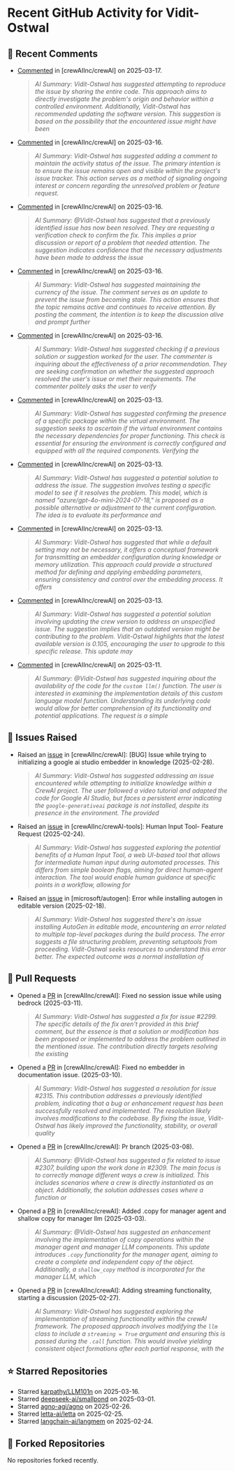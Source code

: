 # Recent GitHub Activity for Vidit-Ostwal

## 💬 Recent Comments
- [Commented](https://github.com/crewAIInc/crewAI/issues/2383#issuecomment-2729485919) in [crewAIInc/crewAI] on 2025-03-17.
  > *AI Summary: Vidit-Ostwal has suggested attempting to reproduce the issue by sharing the entire code. This approach aims to directly investigate the problem's origin and behavior within a controlled environment. Additionally, Vidit-Ostwal has recommended updating the software version. This suggestion is based on the possibility that the encountered issue might have been*
- [Commented](https://github.com/crewAIInc/crewAI/issues/2097#issuecomment-2727367307) in [crewAIInc/crewAI] on 2025-03-16.
  > *AI Summary: Vidit-Ostwal has suggested adding a comment to maintain the activity status of the issue. The primary intention is to ensure the issue remains open and visible within the project's issue tracker. This action serves as a method of signaling ongoing interest or concern regarding the unresolved problem or feature request.*
- [Commented](https://github.com/crewAIInc/crewAI/issues/2023#issuecomment-2727366277) in [crewAIInc/crewAI] on 2025-03-16.
  > *AI Summary: @Vidit-Ostwal has suggested that a previously identified issue has now been resolved. They are requesting a verification check to confirm the fix. This implies a prior discussion or report of a problem that needed attention. The suggestion indicates confidence that the necessary adjustments have been made to address the issue*
- [Commented](https://github.com/crewAIInc/crewAI/issues/2025#issuecomment-2727365981) in [crewAIInc/crewAI] on 2025-03-16.
  > *AI Summary: Vidit-Ostwal has suggested maintaining the currency of the issue. The comment serves as an update to prevent the issue from becoming stale. This action ensures that the topic remains active and continues to receive attention. By posting the comment, the intention is to keep the discussion alive and prompt further*
- [Commented](https://github.com/crewAIInc/crewAI/issues/2055#issuecomment-2727365666) in [crewAIInc/crewAI] on 2025-03-16.
  > *AI Summary: Vidit-Ostwal has suggested checking if a previous solution or suggestion worked for the user. The commenter is inquiring about the effectiveness of a prior recommendation. They are seeking confirmation on whether the suggested approach resolved the user's issue or met their requirements. The commenter politely asks the user to verify*
- [Commented](https://github.com/crewAIInc/crewAI/issues/2361#issuecomment-2721608961) in [crewAIInc/crewAI] on 2025-03-13.
  > *AI Summary: Vidit-Ostwal has suggested confirming the presence of a specific package within the virtual environment. The suggestion seeks to ascertain if the virtual environment contains the necessary dependencies for proper functioning. This check is essential for ensuring the environment is correctly configured and equipped with all the required components. Verifying the*
- [Commented](https://github.com/crewAIInc/crewAI/issues/2358#issuecomment-2720931279) in [crewAIInc/crewAI] on 2025-03-13.
  > *AI Summary: Vidit-Ostwal has suggested a potential solution to address the issue. The suggestion involves testing a specific model to see if it resolves the problem. This model, which is named "azure/gpt-4o-mini-2024-07-18," is proposed as a possible alternative or adjustment to the current configuration. The idea is to evaluate its performance and*
- [Commented](https://github.com/crewAIInc/crewAI/pull/2317#issuecomment-2720071374) in [crewAIInc/crewAI] on 2025-03-13.
  > *AI Summary: Vidit-Ostwal has suggested that while a default setting may not be necessary, it offers a conceptual framework for transmitting an embedder configuration during knowledge or memory utilization. This approach could provide a structured method for defining and applying embedding parameters, ensuring consistency and control over the embedding process. It offers*
- [Commented](https://github.com/crewAIInc/crewAI/issues/2353#issuecomment-2719728243) in [crewAIInc/crewAI] on 2025-03-13.
  > *AI Summary: Vidit-Ostwal has suggested a potential solution involving updating the crew version to address an unspecified issue. The suggestion implies that an outdated version might be contributing to the problem. Vidit-Ostwal highlights that the latest available version is 0.105, encouraging the user to upgrade to this specific release. This update may*
- [Commented](https://github.com/crewAIInc/crewAI/issues/2333#issuecomment-2713871910) in [crewAIInc/crewAI] on 2025-03-11.
  > *AI Summary: @Vidit-Ostwal has suggested inquiring about the availability of the code for the `custom llm()` function. The user is interested in examining the implementation details of this custom language model function. Understanding its underlying code would allow for better comprehension of its functionality and potential applications. The request is a simple*

## 🐛 Issues Raised
- Raised an [issue](https://github.com/crewAIInc/crewAI/issues/2255) in [crewAIInc/crewAI]: [BUG] Issue while trying to initializing a google ai studio embedder in knowledge (2025-02-28).
  > *AI Summary: Vidit-Ostwal has suggested addressing an issue encountered while attempting to initialize knowledge within a CrewAI project. The user followed a video tutorial and adapted the code for Google AI Studio, but faces a persistent error indicating the `google-generativeai` package is not installed, despite its presence in the environment. The provided*
- Raised an [issue](https://github.com/crewAIInc/crewAI-tools/issues/223) in [crewAIInc/crewAI-tools]: Human Input Tool- Feature Request (2025-02-24).
  > *AI Summary: Vidit-Ostwal has suggested exploring the potential benefits of a Human Input Tool, a web UI-based tool that allows for intermediate human input during automated processes. This differs from simple boolean flags, aiming for direct human-agent interaction. The tool would enable human guidance at specific points in a workflow, allowing for*
- Raised an [issue](https://github.com/microsoft/autogen/issues/5591) in [microsoft/autogen]: Error while installing autogen in editable version (2025-02-18).
  > *AI Summary: Vidit-Ostwal has suggested there's an issue installing AutoGen in editable mode, encountering an error related to multiple top-level packages during the build process. The error suggests a file structuring problem, preventing setuptools from proceeding. Vidit-Ostwal seeks resources to understand this error better. The expected outcome was a normal installation of*

## 🚀 Pull Requests
- Opened a [PR](https://github.com/crewAIInc/crewAI/pull/2337) in [crewAIInc/crewAI]: Fixed no session issue while using bedrock (2025-03-11).
  > *AI Summary: Vidit-Ostwal has suggested a fix for issue #2299. The specific details of the fix aren't provided in this brief comment, but the essence is that a solution or modification has been proposed or implemented to address the problem outlined in the mentioned issue. The contribution directly targets resolving the existing*
- Opened a [PR](https://github.com/crewAIInc/crewAI/pull/2317) in [crewAIInc/crewAI]: Fixed no embedder in documentation issue. (2025-03-10).
  > *AI Summary: Vidit-Ostwal has suggested a resolution for issue #2315. This contribution addresses a previously identified problem, indicating that a bug or enhancement request has been successfully resolved and implemented. The resolution likely involves modifications to the codebase. By fixing the issue, Vidit-Ostwal has likely improved the functionality, stability, or overall quality*
- Opened a [PR](https://github.com/crewAIInc/crewAI/pull/2312) in [crewAIInc/crewAI]: Pr branch (2025-03-08).
  > *AI Summary: @Vidit-Ostwal has suggested a fix related to issue #2307, building upon the work done in #2309. The main focus is to correctly manage different ways a crew is initialized. This includes scenarios where a crew is directly instantiated as an object. Additionally, the solution addresses cases where a function or*
- Opened a [PR](https://github.com/crewAIInc/crewAI/pull/2265) in [crewAIInc/crewAI]: Added .copy for manager agent and shallow copy for manager llm (2025-03-03).
  > *AI Summary: @Vidit-Ostwal has suggested an enhancement involving the implementation of copy operations within the manager agent and manager LLM components. This update introduces `.copy` functionality for the manager agent, aiming to create a complete and independent copy of the object. Additionally, a `shallow_copy` method is incorporated for the manager LLM, which*
- Opened a [PR](https://github.com/crewAIInc/crewAI/pull/2247) in [crewAIInc/crewAI]: Adding streaming functionality, starting a discussion (2025-02-27).
  > *AI Summary: Vidit-Ostwal has suggested exploring the implementation of streaming functionality within the crewAI framework. The proposed approach involves modifying the `llm` class to include a `streaming = True` argument and ensuring this is passed during the `.call` function. This would involve yielding consistent object formations after each partial response, with the*

## ⭐ Starred Repositories
- Starred [karpathy/LLM101n](https://github.com/karpathy/LLM101n) on 2025-03-16.
- Starred [deepseek-ai/smallpond](https://github.com/deepseek-ai/smallpond) on 2025-03-01.
- Starred [agno-agi/agno](https://github.com/agno-agi/agno) on 2025-02-26.
- Starred [letta-ai/letta](https://github.com/letta-ai/letta) on 2025-02-25.
- Starred [langchain-ai/langmem](https://github.com/langchain-ai/langmem) on 2025-02-24.

## 🍴 Forked Repositories
No repositories forked recently.
